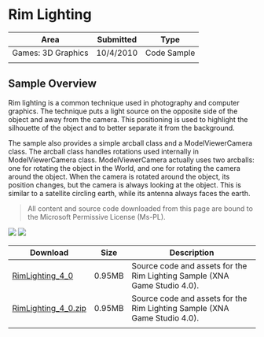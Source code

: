 # Rim Lighting

|Area|Submitted|Type|
|-|-|-|
Games: 3D Graphics|10/4/2010|Code Sample
||||

## Sample Overview

Rim lighting is a common technique used in photography and computer graphics. The technique puts a light source on the opposite side of the object and away from the camera. This positioning is used to highlight the silhouette of the object and to better separate it from the background.

The sample also provides a simple arcball class and a ModelViewerCamera class. The arcball class handles rotations used internally in ModelViewerCamera class. ModelViewerCamera actually uses two arcballs: one for rotating the object in the World, and one for rotating the camera around the object. When the camera is rotated around the object, its position changes, but the camera is always looking at the object. This is similar to a satellite circling earth, while its antenna always faces the earth.

> All content and source code downloaded from this page are bound to the Microsoft Permissive License (Ms-PL).

![](https://github.com/simondarksidej/XNAGameStudio/blob/master/Images/rimlighting1.png?raw=true)
![](https://github.com/simondarksidej/XNAGameStudio/blob/master/Images/rimlighting1.png?raw=true)
 
Download | Size | Description
---|---|---|
[RimLighting_4_0](https://github.com/simondarksidej/XNAGameStudio/tree/master/Samples/RimLighting_4_0) | 0.95MB | Source code and assets for the Rim Lighting Sample (XNA Game Studio 4.0).
[RimLighting_4_0.zip](https://github.com/simondarksidej/XNAGameStudioZips/raw/zips/RimLighting_4_0.zip) | 0.95MB | Source code and assets for the Rim Lighting Sample (XNA Game Studio 4.0).
||||
